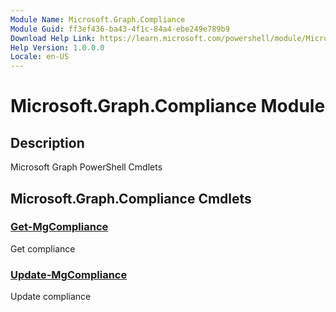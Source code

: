 ```yaml
---
Module Name: Microsoft.Graph.Compliance
Module Guid: ff3ef436-ba43-4f1c-84a4-ebe249e789b9
Download Help Link: https://learn.microsoft.com/powershell/module/Microsoft.Graph.Compliance
Help Version: 1.0.0.0
Locale: en-US
---
```


# Microsoft.Graph.Compliance Module
## Description
Microsoft Graph PowerShell Cmdlets

## Microsoft.Graph.Compliance Cmdlets
### [Get-MgCompliance](Get-MgCompliance.md)
Get compliance

### [Update-MgCompliance](Update-MgCompliance.md)
Update compliance

